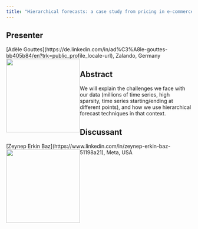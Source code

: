 ```yaml
---
title: "Hierarchical forecasts: a case study from pricing in e-commerce"
---
```


## Presenter

<div class = "figure">
[Adèle Gouttes](https://de.linkedin.com/in/ad%C3%A8le-gouttes-bb405b84/en?trk=public_profile_locale-url), Zalando, Germany
<img src="/img/gouttes.png"  width=200px height=200px style="float:left">
</div>

## Abstract

We will explain the challenges we face with our data (millions of time series, high sparsity, time series starting/ending at different points), and how we use hierarchical forecast techniques in that context.

## Discussant

<div class = "figure">
[Zeynep Erkin Baz](https://www.linkedin.com/in/zeynep-erkin-baz-51198a21), Meta, USA
<img src=/img/zeynep.png  width=200px height=200px style="float:left">
</div>
